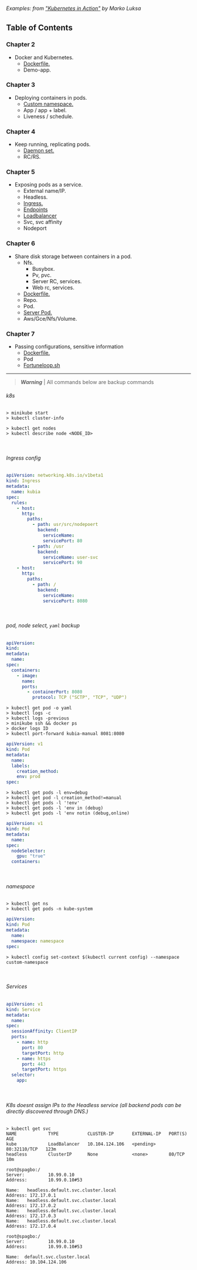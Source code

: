 ###### Examples: from ["Kubernetes in Action"](https://www.manning.com/books/kubernetes-in-action) by Marko Luksa

## Table of Contents

### Chapter 2
- Docker and Kubernetes.
   - [Dockerfile.](https://github.com/nnbaocuong99/action-kube/blob/main/Chapter%202/Dockerfile)
   - Demo-app.

### Chapter 3
- Deploying containers in pods.
  - [Custom namespace.](https://github.com/nnbaocuong99/action-kube/blob/main/Chapter%203/app.yaml)
  - App / app + label.
  - Liveness / schedule.

### Chapter 4
- Keep running, replicating pods.
  - [Daemon set.](https://github.com/nnbaocuong99/action-kube/blob/main/Chapter%204/daemonset.yaml)
  - RC/RS.

### Chapter 5
- Exposing pods as a service.
  - External name/IP.
  - Headless.
  - [Ingress.](https://github.com/nnbaocuong99/action-kube/blob/main/Chapter_5/ingress.yaml)
  - [Endpoints](https://github.com/nnbaocuong99/action-kube/blob/main/Chapter_5/headless.yaml)
  - [Loadbalancer](https://github.com/nnbaocuong99/action-kube/blob/main/Chapter_5/loadbalancer.yaml)
  - Svc, svc affinity
  - Nodeport

### Chapter 6
- Share disk storage between containers in a pod.
  - Nfs.
    - Busybox.
    - Pv, pvc.
    - Server RC, services.
    - Web rc, services.
  - [Dockerfile.](https://github.com/nnbaocuong99/action-kube/blob/main/Chapter_6/Dockerfile)
  - Repo.
  - Pod.
  - [Server Pod.](https://github.com/nnbaocuong99/action-kube/blob/main/Chapter_6/server-pod.yaml)
  - Aws/Gce/Nfs/Volume.

### Chapter 7
- Passing configurations, sensitive information
  - [Dockerfile.](https://github.com/nnbaocuong99/action-kube/blob/main/Chapter_7/Dockerfile)
  - Pod
  - [Fortuneloop.sh](https://github.com/nnbaocuong99/action-kube/blob/main/Chapter_7/fortuneloop.sh)

---

> ***Warning*** |
All commands below are backup commands

###### k8s
```shell
> minikube start
> kubectl cluster-info

> kubectl get nodes
> kubectl describe node <NODE_ID>
```

<br>

###### Ingress config
```yaml
apiVersion: networking.k8s.io/v1beta1
kind: Ingress
metadata:
  name: kubia
spec:
  rules:
    - host:
      http:
        paths:
          - path: usr/src/nodepoert
            backend:
              serviceName: 
              servicePort: 80
          - path: /usr 
            backend:
              serviceName: user-svc
              servicePort: 90
    - host:
      http:
        paths:
          - path: /
            backend:
              serviceName: 
              servicePort: 8080
```

<br>

###### pod, node select, `yaml` backup
```yaml
apiVersion:
kind: 
metadata:
  name: 
spec:
  containers:
    - image:
      name:
      ports:
        - containerPort: 8080
          protocol: TCP ("SCTP", "TCP", "UDP")
```

```shell
> kubectl get pod -o yaml
> kubectl logs -c 
> kubectl logs -previous
> minikube ssh && docker ps
> docker logs ID
> kubectl port-forward kubia-manual 8081:8080

```

```yaml
apiVersion: v1
kind: Pod
metadata:
  name:
  labels:
    creation_method: 
    env: prod
spec:
```

```shell
> kubectl get pods -l env=debug
> kubectl get pod -l creation_method!=manual
> kubectl get pods -l '!env'
> kubectl get pods -l 'env in (debug)
> kubectl get pods -l 'env notin (debug,online)
```

```yaml
apiVersion: v1
kind: Pod
metadata:
  name: 
spec:
  nodeSelector:
    gpu: "true"
  containers:
```

<br>

###### namespace
```shell
> kubectl get ns
> kubectl get pods -n kube-system
```

```yaml
apiVersion:
kind: Pod
metadata:
  name: 
  namespace: namespace
spec:
```

```shell
> kubectl config set-context $(kubectl current config) --namespace custom-namespace 
```

<br>

###### Services
```yaml
apiVersion: v1
kind: Service
metadata:
  name:
spec:
  sessionAffinity: ClientIP
  ports:
    - name: http
      port: 80
      targetPort: http
    - name: https
      port: 443
      targetPort: https
  selector:
    app:
```

<br>

###### K8s doesnt assign IPs to the Headless service (all backend pods can be directly discovered through DNS.)
```shell
> kubectl get svc                       
NAME            TYPE           CLUSTER-IP       EXTERNAL-IP   PORT(S)        AGE
kube            LoadBalancer   10.104.124.106   <pending>     80:32110/TCP   123m
headless        ClusterIP      None             <none>        80/TCP         10m

root@spagbo:/
Server:         10.99.0.10
Address:        10.99.0.10#53

Name:   headless.default.svc.cluster.local
Address: 172.17.0.1
Name:   headless.default.svc.cluster.local
Address: 172.17.0.2
Name:   headless.default.svc.cluster.local
Address: 172.17.0.3
Name:   headless.default.svc.cluster.local
Address: 172.17.0.4

root@spagbo:/
Server:         10.99.0.10
Address:        10.99.0.10#53

Name:  default.svc.cluster.local
Address: 10.104.124.106
```

